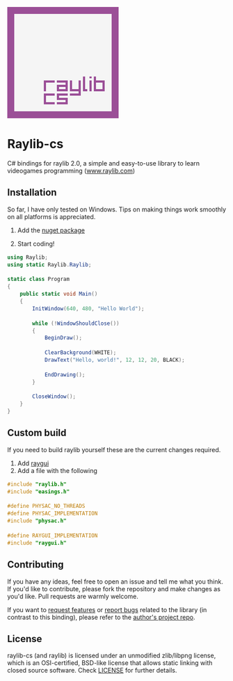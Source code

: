 ![Raylib-cs Logo](https://github.com/ChrisDill/Raylib-cs/blob/master/Logo/raylib-cs_256x256.png "Raylib-cs Logo")

# Raylib-cs

C# bindings for raylib 2.0, a simple and easy-to-use library to learn videogames programming (www.raylib.com)

## Installation
So far, I have only tested on Windows. Tips on making things work smoothly on all platforms is appreciated.

1. Add the [nuget package](https://www.nuget.org/packages/Raylib-cs/)

2. Start coding!

```csharp
using Raylib;
using static Raylib.Raylib;

static class Program
{
	public static void Main() 
	{
		InitWindow(640, 480, "Hello World");

		while (!WindowShouldClose())
		{
			BeginDraw();

			ClearBackground(WHITE);
			DrawText("Hello, world!", 12, 12, 20, BLACK);

			EndDrawing();
		}

		CloseWindow();
	}
}
```

## Custom build
If you need to build raylib yourself these are the current changes required.
1. Add [raygui](https://github.com/raysan5/raygui)
2. Add a file with the following
```c
#include "raylib.h"
#include "easings.h"

#define PHYSAC_NO_THREADS
#define PHYSAC_IMPLEMENTATION 
#include "physac.h"

#define RAYGUI_IMPLEMENTATION
#include "raygui.h"
```

## Contributing
If you have any ideas, feel free to open an issue and tell me what you think.
If you'd like to contribute, please fork the repository and make changes as
you'd like. Pull requests are warmly welcome.

If you want to [request features](https://github.com/raysan5/raylib/pulls) or [report bugs](https://github.com/raysan5/raylib/issues) related to the library (in contrast to this binding), please refer to the [author's project repo](https://github.com/raysan5/raylib).

## License
raylib-cs (and raylib) is licensed under an unmodified zlib/libpng license, which is an OSI-certified, BSD-like license that allows static linking with closed source software. Check [LICENSE](LICENSE) for further details.
